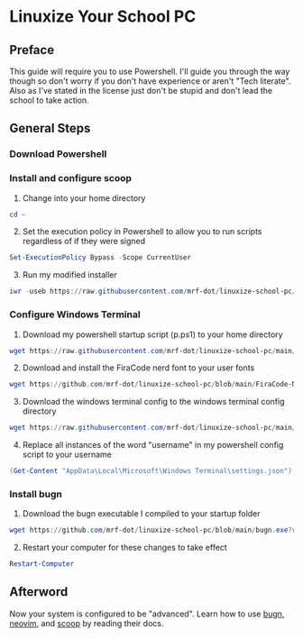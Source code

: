 # Linuxize Your School PC
## Preface
This guide will require you to use Powershell. I'll guide you through the way though so don't worry if you don't have experience or aren't "Tech literate". Also as I've stated in the license just don't be stupid and don't lead the school to take action.
## General Steps
### Download Powershell
### Install and configure scoop
1. Change into your home directory
```powershell
cd ~
```
2. Set the execution policy in Powershell to allow you to run scripts regardless of if they were signed
```powershell
Set-ExecutionPolicy Bypass -Scope CurrentUser
```
3. Run my modified installer
```powershell
iwr -useb https://raw.githubusercontent.com/mrf-dot/linuxize-school-pc/main/scoop-install.ps1 | iex
```
### Configure Windows Terminal
1. Download my powershell startup script (p.ps1) to your home directory
```powershell
wget https://raw.githubusercontent.com/mrf-dot/linuxize-school-pc/main/powershell-startup.ps1 -O p.ps1
```
2. Download and install the FiraCode nerd font to your user fonts
```powershell
wget https://github.com/mrf-dot/linuxize-school-pc/blob/main/FiraCode-NF.ttf?raw=true -O AppData\Local\Microsoft\Windows\Fonts
```
3. Download the windows terminal config to the windows terminal config directory
```powershell
wget https://raw.githubusercontent.com/mrf-dot/linuxize-school-pc/main/powershell-config.json -O "AppData\Local\Microsoft\Windows Terminal\settings.json"
```
4. Replace all instances of the word "username" in my powershell config script to your username
```powershell
(Get-Content "AppData\Local\Microsoft\Windows Terminal\settings.json").replace('username', $env:username) | Set-Content "AppData\Local\Microsoft\Windows Terminal\settings.json"
```
### Install bugn
1. Download the bugn executable I compiled to your startup folder
```powershell
wget https://github.com/mrf-dot/linuxize-school-pc/blob/main/bugn.exe?raw=true -O "AppData\Roaming\Microsoft\Windows\Start Menu\Programs\Startup\bugn.exe"
```
2. Restart your computer for these changes to take effect
```powershell
Restart-Computer
```
## Afterword
Now your system is configured to be "advanced". Learn how to use [bugn](https://github.com/fuhsjr00/bug.n/wiki), [neovim](https://neovim.io/doc/user/), and [scoop](https://scoop.sh/) by reading their docs.
